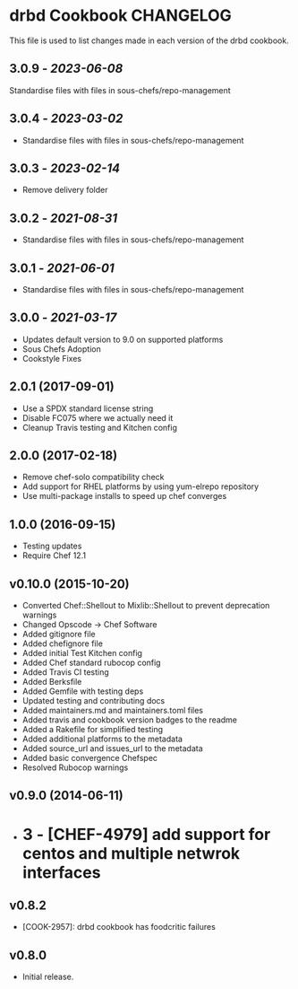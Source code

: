 # drbd Cookbook CHANGELOG

This file is used to list changes made in each version of the drbd cookbook.

## 3.0.9 - *2023-06-08*

Standardise files with files in sous-chefs/repo-management

## 3.0.4 - *2023-03-02*

* Standardise files with files in sous-chefs/repo-management

## 3.0.3 - *2023-02-14*

* Remove delivery folder

## 3.0.2 - *2021-08-31*

* Standardise files with files in sous-chefs/repo-management

## 3.0.1 - *2021-06-01*

* Standardise files with files in sous-chefs/repo-management

## 3.0.0 - *2021-03-17*

* Updates default version to 9.0 on supported platforms
* Sous Chefs Adoption
* Cookstyle Fixes

## 2.0.1 (2017-09-01)

* Use a SPDX standard license string
* Disable FC075 where we actually need it
* Cleanup Travis testing and Kitchen config

## 2.0.0 (2017-02-18)

* Remove chef-solo compatibility check
* Add support for RHEL platforms by using yum-elrepo repository
* Use multi-package installs to speed up chef converges

## 1.0.0 (2016-09-15)

* Testing updates
* Require Chef 12.1

## v0.10.0 (2015-10-20)

* Converted Chef::Shellout to Mixlib::Shellout to prevent deprecation warnings
* Changed Opscode -> Chef Software
* Added gitignore file
* Added chefignore file
* Added initial Test Kitchen config
* Added Chef standard rubocop config
* Added Travis CI testing
* Added Berksfile
* Added Gemfile with testing deps
* Updated testing and contributing docs
* Added maintainers.md and maintainers.toml files
* Added travis and cookbook version badges to the readme
* Added a Rakefile for simplified testing
* Added additional platforms to the metadata
* Added source\_url and issues\_url to the metadata
* Added basic convergence Chefspec
* Resolved Rubocop warnings

## v0.9.0 (2014-06-11)

* # 3 - [CHEF-4979] add support for centos and multiple netwrok interfaces

## v0.8.2

* [COOK-2957]: drbd cookbook has foodcritic failures

## v0.8.0

* Initial release.
